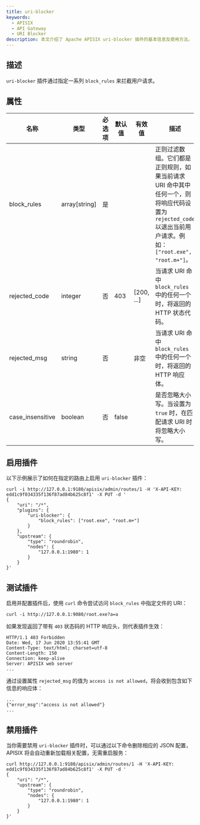 ```yaml
---
title: uri-blocker
keywords:
  - APISIX
  - API Gateway
  - URI Blocker
description: 本文介绍了 Apache APISIX uri-blocker 插件的基本信息及使用方法。
---
```


<!--
#
# Licensed to the Apache Software Foundation (ASF) under one or more
# contributor license agreements.  See the NOTICE file distributed with
# this work for additional information regarding copyright ownership.
# The ASF licenses this file to You under the Apache License, Version 2.0
# (the "License"); you may not use this file except in compliance with
# the License.  You may obtain a copy of the License at
#
#     http://www.apache.org/licenses/LICENSE-2.0
#
# Unless required by applicable law or agreed to in writing, software
# distributed under the License is distributed on an "AS IS" BASIS,
# WITHOUT WARRANTIES OR CONDITIONS OF ANY KIND, either express or implied.
# See the License for the specific language governing permissions and
# limitations under the License.
#
-->

## 描述

`uri-blocker` 插件通过指定一系列 `block_rules` 来拦截用户请求。

## 属性

| 名称          | 类型          | 必选项 | 默认值 | 有效值     | 描述                                                                |
| ------------- | ------------- | ------ | ------ | ---------- | ------------------------------------------------------------------- |
| block_rules   | array[string] | 是   |        |            | 正则过滤数组。它们都是正则规则，如果当前请求 URI 命中其中任何一个，则将响应代码设置为 `rejected_code` 以退出当前用户请求。例如：`["root.exe", "root.m+"]`。 |
| rejected_code | integer       | 否   | 403    | [200, ...] | 当请求 URI 命中 `block_rules` 中的任何一个时，将返回的 HTTP 状态代码。 |
| rejected_msg | string       | 否    |      | 非空 | 当请求 URI 命中 `block_rules` 中的任何一个时，将返回的 HTTP 响应体。 |
| case_insensitive | boolean       | 否    | false     |  | 是否忽略大小写。当设置为 `true` 时，在匹配请求 URI 时将忽略大小写。 |

## 启用插件

以下示例展示了如何在指定的路由上启用 `uri-blocker` 插件：

```shell
curl -i http://127.0.0.1:9180/apisix/admin/routes/1 -H 'X-API-KEY: edd1c9f034335f136f87ad84b625c8f1' -X PUT -d '
{
    "uri": "/*",
    "plugins": {
        "uri-blocker": {
            "block_rules": ["root.exe", "root.m+"]
        }
    },
    "upstream": {
        "type": "roundrobin",
        "nodes": {
            "127.0.0.1:1980": 1
        }
    }
}'
```

## 测试插件

启用并配置插件后，使用 `curl` 命令尝试访问 `block_rules` 中指定文件的 URI：

```shell
curl -i http://127.0.0.1:9080/root.exe?a=a
```

如果发现返回了带有 `403` 状态码的 HTTP 响应头，则代表插件生效：

```shell
HTTP/1.1 403 Forbidden
Date: Wed, 17 Jun 2020 13:55:41 GMT
Content-Type: text/html; charset=utf-8
Content-Length: 150
Connection: keep-alive
Server: APISIX web server
...
```

通过设置属性 `rejected_msg` 的值为 `access is not allowed`，将会收到包含如下信息的响应体：

```shell
...
{"error_msg":"access is not allowed"}
...
```

## 禁用插件

当你需要禁用 `uri-blocker` 插件时，可以通过以下命令删除相应的 JSON 配置，APISIX 将会自动重新加载相关配置，无需重启服务：

```shell
curl http://127.0.0.1:9180/apisix/admin/routes/1 -H 'X-API-KEY: edd1c9f034335f136f87ad84b625c8f1' -X PUT -d '
{
    "uri": "/*",
    "upstream": {
        "type": "roundrobin",
        "nodes": {
            "127.0.0.1:1980": 1
        }
    }
}'
```

